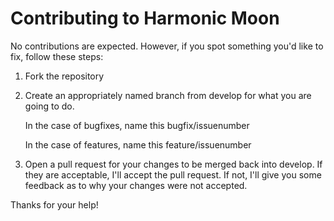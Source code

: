 Contributing to Harmonic Moon
=============================

No contributions are expected. However, if you spot something you'd like to fix, follow these steps:

1.   Fork the repository

2.   Create an appropriately named branch from develop for what you are going to do.
     
     In the case of bugfixes, name this bugfix/issuenumber
     
     In the case of features, name this feature/issuenumber

3.   Open a pull request for your changes to be merged back into develop. If they are acceptable, I'll accept the pull request. If not, I'll give you some feedback as to why your changes were not accepted.

Thanks for your help!
